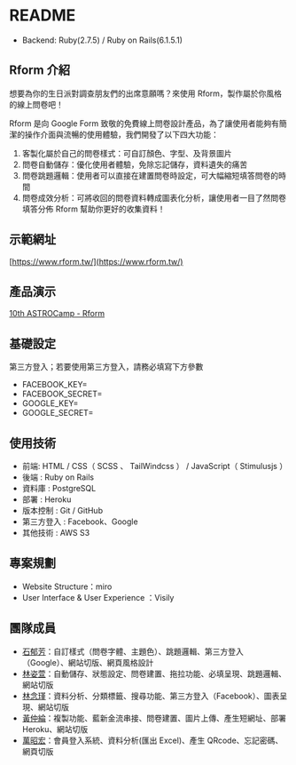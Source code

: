 # README

- Backend: Ruby(2.7.5) / Ruby on Rails(6.1.5.1)

## Rform 介紹

想要為你的生日派對調查朋友們的出席意願嗎？來使用 Rform，製作屬於你風格的線上問卷吧！

Rform 是向 Google Form 致敬的免費線上問卷設計產品，為了讓使用者能夠有簡潔的操作介面與流暢的使用體驗，我們開發了以下四大功能：

1. 客製化屬於自己的問卷樣式：可自訂顏色、字型、及背景圖片
2. 問卷自動儲存：優化使用者體驗，免除忘記儲存，資料遺失的痛苦
3. 問卷跳題邏輯：使用者可以直接在建置問卷時設定，可大幅縮短填答問卷的時間
4. 問卷成效分析：可將收回的問卷資料轉成圖表化分析，讓使用者一目了然問卷填答分佈
   Rform 幫助你更好的收集資料！

## 示範網址

[https://www.rform.tw/](https://www.rform.tw/)

## 產品演示

[10th ASTROCamp - Rform](https://youtu.be/gR0P8wxpcBU)

## 基礎設定

第三方登入；若要使用第三方登入，請務必填寫下方參數

- FACEBOOK_KEY=
- FACEBOOK_SECRET=
- GOOGLE_KEY=
- GOOGLE_SECRET=

## 使用技術

- 前端: HTML / CSS（ SCSS 、 TailWindcss ） / JavaScript（ Stimulusjs ）
- 後端 : Ruby on Rails
- 資料庫 : PostgreSQL
- 部署 : Heroku
- 版本控制 : Git / GitHub
- 第三方登入 : Facebook、Google
- 其他技術 : AWS S3

## 專案規劃

- Website Structure：miro
- User Interface & User Experience ：Visily

## 團隊成員

- [石郁芳](https://github.com/moluishere)：自訂樣式（問卷字體、主題色）、跳題邏輯、第三方登入（Google）、網站切版、網頁風格設計
- [林姿萱](https://github.com/Kkrystalll)：自動儲存、狀態設定、問卷建置、拖拉功能、必填呈現、跳題邏輯、網站切版
- [林念瑾](https://github.com/NikkaLin)：資料分析、分類標籤、搜尋功能、第三方登入（Facebook）、圖表呈現、網站切版
- [黃仲綸](https://github.com/zhonglunhuang)：複製功能、藍新金流串接、問卷建置、圖片上傳、產生短網址、部署 Heroku、網站切版
- [萬昭宏](https://github.com/xchwan)：會員登入系統、資料分析(匯出 Excel)、產生 QRcode、忘記密碼、網頁切版
